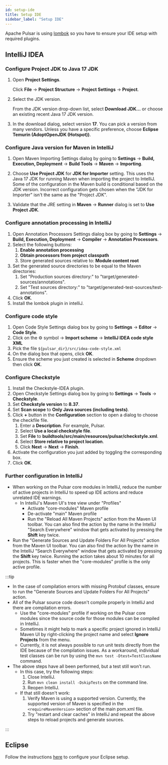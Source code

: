 ```yaml
---
id: setup-ide
title: Setup IDE
sidebar_label: "Setup IDE"
---
```


Apache Pulsar is using [lombok](https://projectlombok.org/) so you have to ensure your IDE setup with required plugins.

## IntelliJ IDEA

### Configure Project JDK to Java 17 JDK

1. Open **Project Settings**.

   Click **File** -> **Project Structure** -> **Project Settings** -> **Project**.

2. Select the JDK version.

   From the JDK version drop-down list, select **Download JDK...** or choose an existing recent Java 17 JDK version.

3. In the download dialog, select version **17**. You can pick a version from many vendors. Unless you have a specific preference, choose **Eclipse Temurin (AdoptOpenJDK (Hotspot))**.

### Configure Java version for Maven in IntelliJ

1. Open Maven Importing Settings dialog by going to **Settings** -> **Build, Execution, Deployment** -> **Build Tools** -> **Maven** -> **Importing**.

2. Choose **Use Project JDK** for **JDK for Importer** setting. This uses the Java 17 JDK for running Maven when importing the project to IntelliJ. Some of the configuration in the Maven build is conditional based on the JDK version. Incorrect configuration gets chosen when the "JDK for Importer" isn't the same as the "Project JDK".

3. Validate that the JRE setting in **Maven** -> **Runner** dialog is set to **Use Project JDK**.

### Configure annotation processing in IntelliJ

1. Open Annotation Processors Settings dialog box by going to **Settings** -> **Build, Execution, Deployment** -> **Compiler** -> **Annotation Processors**.
2. Select the following buttons:
   1. **Enable annotation processing**
   2. **Obtain processors from project classpath**
   3. Store generated sources relative to: **Module content root**
3. Set the generated source directories to be equal to the Maven directories:
   1. Set "Production sources directory:" to "target/generated-sources/annotations".
   2. Set "Test sources directory:" to "target/generated-test-sources/test-annotations".
4. Click **OK**.
5. Install the lombok plugin in intelliJ.

### Configure code style

1. Open Code Style Settings dialog box by going to **Settings** -> **Editor** -> **Code Style**.
2. Click on the :gear: symbol -> **Import scheme** -> **IntelliJ IDEA code style XML**
3. Pick the file `${pulsar_dir}/src/idea-code-style.xml`
4. On the dialog box that opens, click **OK**.
5. Ensure the scheme you just created is selected in **Scheme** dropdown then click **OK**.

### Configure Checkstyle

1. Install the Checkstyle-IDEA plugin.
2. Open Checkstyle Settings dialog box by going to **Settings** -> **Tools** -> **Checkstyle**.
3. Set **Checkstyle version** to **8.37**.
4. Set **Scan scope** to **Only Java sources (including tests)**.
5. Click **+** button in the **Configuration** section to open a dialog to choose the checkfile file.
   1. Enter a **Description**. For example, Pulsar.
   2. Select **Use a local checkstyle file**.
   3. Set **File** to **buildtools/src/main/resources/pulsar/checkstyle.xml**.
   4. Select **Store relative to project location**.
   5. Click **Next** -> **Next** -> **Finish**.
6. Activate the configuration you just added by toggling the corresponding box.
7. Click **OK**.

### Further configuration in IntelliJ

* When working on the Pulsar core modules in IntelliJ, reduce the number of active projects in IntelliJ to speed up IDE actions and reduce unrelated IDE warnings.
  * In IntelliJ's Maven UI's tree view under "Profiles"
    * Activate "core-modules" Maven profile
    * De-activate "main" Maven profile
    * Run the "Reload All Maven Projects" action from the Maven UI toolbar. You can also find the action by the name in the IntelliJ "Search Everywhere" window that gets activated by pressing the **Shift** key twice.
* Run the "Generate Sources and Update Folders For All Projects" action from the Maven UI toolbar. You can also find the action by the name in the IntelliJ "Search Everywhere" window that gets activated by pressing the **Shift** key twice. Running the action takes about 10 minutes for all projects. This is faster when the "core-modules" profile is the only active profile.

:::tip

* In the case of compilation errors with missing Protobuf classes, ensure to run the "Generate Sources and Update Folders For All Projects" action.
* All of the Pulsar source code doesn't compile properly in IntelliJ and there are compilation errors.
  * Use the "core-modules" profile if working on the Pulsar core modules since the source code for those modules can be compiled in IntelliJ.
  * Sometimes it might help to mark a specific project ignored in IntelliJ Maven UI by right-clicking the project name and select **Ignore Projects** from the menu.
  * Currently, it is not always possible to run unit tests directly from the IDE because of the compilation issues. As a workaround, individual test classes can be run by using the `mvn test -Dtest=TestClassName` command.
* The above steps have all been performed, but a test still won't run.
  * In this case, try the following steps:
    1. Close IntelliJ.
    2. Run `mvn clean install -DskipTests` on the command line.
    3. Reopen IntelliJ.
  * If that still doesn't work:
    1. Verify Maven is using a supported version. Currently, the supported version of Maven is specified in the `<requireMavenVersion>` section of the main pom.xml file.
    2. Try "restart and clear caches" in IntelliJ and repeat the above steps to reload projects and generate sources.

:::

## Eclipse

Follow the instructions [here](https://howtodoinjava.com/automation/lombok-eclipse-installation-examples/) to configure your Eclipse setup.
